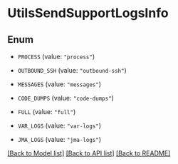 # UtilsSendSupportLogsInfo

## Enum


* `PROCESS` (value: `"process"`)

* `OUTBOUND_SSH` (value: `"outbound-ssh"`)

* `MESSAGES` (value: `"messages"`)

* `CODE_DUMPS` (value: `"code-dumps"`)

* `FULL` (value: `"full"`)

* `VAR_LOGS` (value: `"var-logs"`)

* `JMA_LOGS` (value: `"jma-logs"`)


[[Back to Model list]](../README.md#documentation-for-models) [[Back to API list]](../README.md#documentation-for-api-endpoints) [[Back to README]](../README.md)


